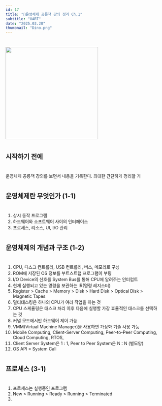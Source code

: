 ```yaml
---
id: 17
title: "🦕운영체제 공룡책 강의 정리 Ch.1"
subtitle: "UART"
date: "2025.03.28"
thumbnail: "Dino.png"
---
```


#
<img src="../../static/image/Dino.png" height="300">

#
## 시작하기 전에
#
운영체제 공룡책 강의를 보면서 내용을 기록한다.
최대한 간단하게 정리할 거
#
## 운영체제란 무엇인가 (1-1)
#
1. 상시 동작 프로그램
2. 하드웨어와 소프트웨어 사이의 인터페이스
3. 프로세스, 리소스, UI, I/O 관리
#
## 운영체제의 개념과 구조 (1-2)
#
1. CPU, 디스크 컨트롤러, USB 컨트롤러, 버스, 메모리로 구성
2. ROM에 저장된 OS 정보를 부트스트랩 프로그램이 부팅
3. I/O Device의 신호를 System Bus를 통해 CPU에 알려주는 인터럽트
4. 현재 실행되고 있는 명령을 보관하는 IR(명령 레지스터)
5. Register > Cache > Memory > Disk > Hard Disk > Optical Disk > Magnetic Tapes
6. 멀티태스킹은 하나의 CPU가 여러 작업을 하는 것
7. CPU 스케쥴링은 태스크 처리 이후 다음에 실행할 가장 효율적인 태스크를 선택하는 것
8. 커널 모드에서만 하드웨어 제어 가능
8. VMM(Virtual Machine Manager)을 사용하면 가상화 기술 사용 가능
9. Mobile Computing, Client-Server Computing, Peer-to-Peer Computing, Cloud Computing, RTOS, 
10. Client Server System은 1 : 1, Peer to Peer System은 N : N (별모양)
11. OS API = System Call
#
## 프로세스 (3-1)
#
1. 프로세스는 실행중인 프로그램
2. New > Running > Ready > Running > Terminated
3. 
 